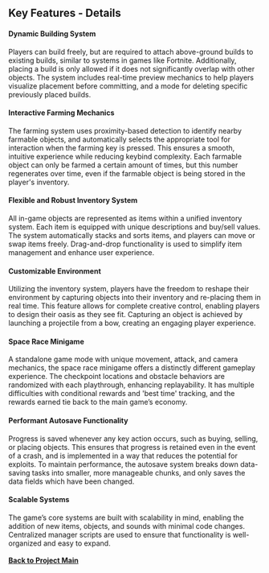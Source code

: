 ## Key Features - Details

#### Dynamic Building System
Players can build freely, but are required to attach above-ground builds to existing builds, similar to systems in games like Fortnite. Additionally, placing a build is only allowed if it does not significantly overlap with other objects. The system includes real-time preview mechanics to help players visualize placement before committing, and a mode for deleting specific previously placed builds.
#### Interactive Farming Mechanics
The farming system uses proximity-based detection to identify nearby farmable objects, and automatically selects the appropriate tool for interaction when the farming key is pressed. This ensures a smooth, intuitive experience while reducing keybind complexity. Each farmable object can only be farmed a certain amount of times, but this number regenerates over time, even if the farmable object is being stored in the player's inventory.
#### Flexible and Robust Inventory System
All in-game objects are represented as items within a unified inventory system. Each item is equipped with unique descriptions and buy/sell values. The system automatically stacks and sorts items, and players can move or swap items freely. Drag-and-drop functionality is used to simplify item management and enhance user experience.
#### Customizable Environment
Utilizing the inventory system, players have the freedom to reshape their environment by capturing objects into their inventory and re-placing them in real time. This feature allows for complete creative control, enabling players to design their oasis as they see fit. Capturing an object is achieved by launching a projectile from a bow, creating an engaging player experience.
#### Space Race Minigame
A standalone game mode with unique movement, attack, and camera mechanics, the space race minigame offers a distinctly different gameplay experience. The checkpoint locations and obstacle behaviors are randomized with each playthrough, enhancing replayability. It has multiple difficulties with conditional rewards and 'best time' tracking, and the rewards earned tie back to the main game’s economy.
#### Performant Autosave Functionality
Progress is saved whenever any key action occurs, such as buying, selling, or placing objects. This ensures that progress is retained even in the event of a crash, and is implemented in a way that reduces the potential for exploits. To maintain performance, the autosave system breaks down data-saving tasks into smaller, more manageable chunks, and only saves the data fields which have been changed.
#### Scalable Systems
The game’s core systems are built with scalability in mind, enabling the addition of new items, objects, and sounds with minimal code changes. Centralized manager scripts are used to ensure that functionality is well-organized and easy to expand.
<br>
<br>
[**Back to Project Main**](https://github.com/code-greg-42/Orbit-Oasis)
